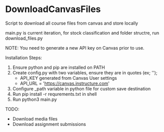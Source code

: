 # DownloadCanvasFiles
Script to download all course files from canvas and store locally

main.py is current iteration, for stock classification and folder structre, run download_files.py

NOTE: You need to generate a new API key on Canvas prior to use.

Installation Steps:

  1. Ensure python and pip are installed on PATH
  2. Create config.py with two variables, ensure they are in quotes (ex; '');
      * API_KEY generated from Canvas User settings
      * API_URL = 'https://canvas.instructure.com'
  4. Configure _path variable in python file for custom save destination
  5. Run pip install -r requrements.txt in shell
  6. Run python3 main.py

TODO:
* Download media files
* Download assignment submissions